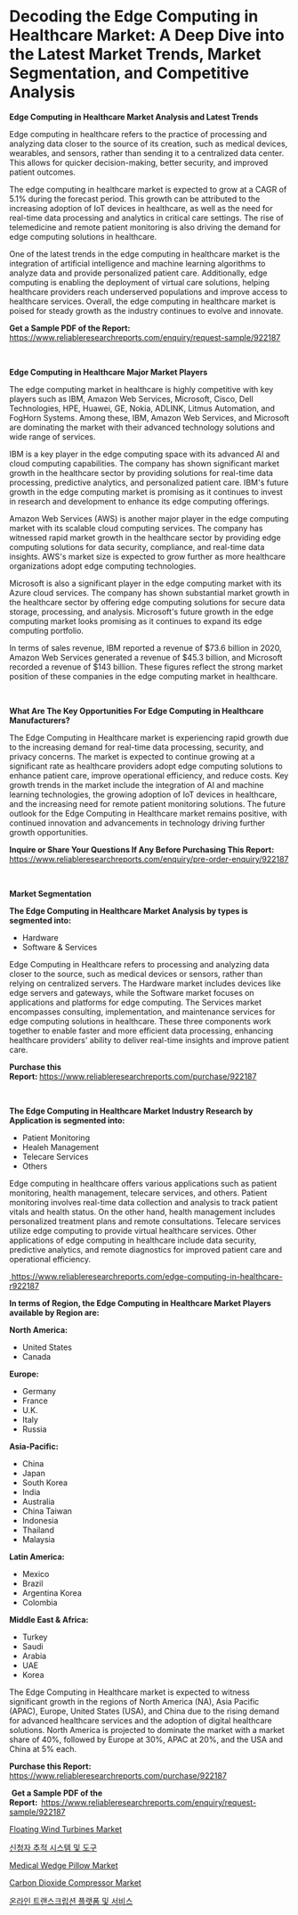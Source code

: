 <p><h1>Decoding the Edge Computing in Healthcare Market: A Deep Dive into the Latest Market Trends, Market Segmentation, and Competitive Analysis</h1></p><p><strong>Edge Computing in Healthcare Market Analysis and Latest Trends</strong></p>
<p><p>Edge computing in healthcare refers to the practice of processing and analyzing data closer to the source of its creation, such as medical devices, wearables, and sensors, rather than sending it to a centralized data center. This allows for quicker decision-making, better security, and improved patient outcomes.</p><p>The edge computing in healthcare market is expected to grow at a CAGR of 5.1% during the forecast period. This growth can be attributed to the increasing adoption of IoT devices in healthcare, as well as the need for real-time data processing and analytics in critical care settings. The rise of telemedicine and remote patient monitoring is also driving the demand for edge computing solutions in healthcare.</p><p>One of the latest trends in the edge computing in healthcare market is the integration of artificial intelligence and machine learning algorithms to analyze data and provide personalized patient care. Additionally, edge computing is enabling the deployment of virtual care solutions, helping healthcare providers reach underserved populations and improve access to healthcare services. Overall, the edge computing in healthcare market is poised for steady growth as the industry continues to evolve and innovate.</p></p>
<p><strong>Get a Sample PDF of the Report:&nbsp;</strong> <a href="https://www.reliableresearchreports.com/enquiry/request-sample/922187">https://www.reliableresearchreports.com/enquiry/request-sample/922187</a></p>
<p>&nbsp;</p>
<p><strong>Edge Computing in Healthcare Major Market Players</strong></p>
<p><p>The edge computing market in healthcare is highly competitive with key players such as IBM, Amazon Web Services, Microsoft, Cisco, Dell Technologies, HPE, Huawei, GE, Nokia, ADLINK, Litmus Automation, and FogHorn Systems. Among these, IBM, Amazon Web Services, and Microsoft are dominating the market with their advanced technology solutions and wide range of services.</p><p>IBM is a key player in the edge computing space with its advanced AI and cloud computing capabilities. The company has shown significant market growth in the healthcare sector by providing solutions for real-time data processing, predictive analytics, and personalized patient care. IBM's future growth in the edge computing market is promising as it continues to invest in research and development to enhance its edge computing offerings.</p><p>Amazon Web Services (AWS) is another major player in the edge computing market with its scalable cloud computing services. The company has witnessed rapid market growth in the healthcare sector by providing edge computing solutions for data security, compliance, and real-time data insights. AWS's market size is expected to grow further as more healthcare organizations adopt edge computing technologies.</p><p>Microsoft is also a significant player in the edge computing market with its Azure cloud services. The company has shown substantial market growth in the healthcare sector by offering edge computing solutions for secure data storage, processing, and analysis. Microsoft's future growth in the edge computing market looks promising as it continues to expand its edge computing portfolio.</p><p>In terms of sales revenue, IBM reported a revenue of $73.6 billion in 2020, Amazon Web Services generated a revenue of $45.3 billion, and Microsoft recorded a revenue of $143 billion. These figures reflect the strong market position of these companies in the edge computing market in healthcare.</p></p>
<p>&nbsp;</p>
<p><strong>What Are The Key Opportunities For Edge Computing in Healthcare Manufacturers?</strong></p>
<p><p>The Edge Computing in Healthcare market is experiencing rapid growth due to the increasing demand for real-time data processing, security, and privacy concerns. The market is expected to continue growing at a significant rate as healthcare providers adopt edge computing solutions to enhance patient care, improve operational efficiency, and reduce costs. Key growth trends in the market include the integration of AI and machine learning technologies, the growing adoption of IoT devices in healthcare, and the increasing need for remote patient monitoring solutions. The future outlook for the Edge Computing in Healthcare market remains positive, with continued innovation and advancements in technology driving further growth opportunities.</p></p>
<p><strong>Inquire or Share Your Questions If Any Before Purchasing This Report:</strong> <a href="https://www.reliableresearchreports.com/enquiry/pre-order-enquiry/922187">https://www.reliableresearchreports.com/enquiry/pre-order-enquiry/922187</a></p>
<p>&nbsp;</p>
<p><strong>Market Segmentation</strong></p>
<p><strong>The Edge Computing in Healthcare Market Analysis by types is segmented into:</strong></p>
<p><ul><li>Hardware</li><li>Software & Services</li></ul></p>
<p><p>Edge Computing in Healthcare refers to processing and analyzing data closer to the source, such as medical devices or sensors, rather than relying on centralized servers. The Hardware market includes devices like edge servers and gateways, while the Software market focuses on applications and platforms for edge computing. The Services market encompasses consulting, implementation, and maintenance services for edge computing solutions in healthcare. These three components work together to enable faster and more efficient data processing, enhancing healthcare providers' ability to deliver real-time insights and improve patient care.</p></p>
<p><strong>Purchase this Report:&nbsp;</strong><a href="https://www.reliableresearchreports.com/purchase/922187">https://www.reliableresearchreports.com/purchase/922187</a></p>
<p>&nbsp;</p>
<p><strong>The Edge Computing in Healthcare Market Industry Research by Application is segmented into:</strong></p>
<p><ul><li>Patient Monitoring</li><li>Healeh Management</li><li>Telecare Services</li><li>Others</li></ul></p>
<p><p>Edge computing in healthcare offers various applications such as patient monitoring, health management, telecare services, and others. Patient monitoring involves real-time data collection and analysis to track patient vitals and health status. On the other hand, health management includes personalized treatment plans and remote consultations. Telecare services utilize edge computing to provide virtual healthcare services. Other applications of edge computing in healthcare include data security, predictive analytics, and remote diagnostics for improved patient care and operational efficiency.</p></p>
<p><a href="https://www.reliableresearchreports.com/edge-computing-in-healthcare-r922187">&nbsp;https://www.reliableresearchreports.com/edge-computing-in-healthcare-r922187</a></p>
<p><strong>In terms of Region, the Edge Computing in Healthcare Market Players available by Region are:</strong></p>
<p>
    <p> <strong> North America: </strong>
        <ul>
            <li>United States</li>
            <li>Canada</li>
        </ul>
        </p> 
    <p> <strong> Europe: </strong>
        <ul>
            <li>Germany</li>
            <li>France</li>
            <li>U.K.</li>
            <li>Italy</li>
            <li>Russia</li>
        </ul>
        </p> 
    <p> <strong> Asia-Pacific: </strong>
        <ul>
            <li>China</li>
            <li>Japan</li>
            <li>South Korea</li>
            <li>India</li>
            <li>Australia</li>
            <li>China Taiwan</li>
            <li>Indonesia</li>
            <li>Thailand</li>
            <li>Malaysia</li>
        </ul>
        </p> 
    <p> <strong> Latin America: </strong>
        <ul>
            <li>Mexico</li>
            <li>Brazil</li>
            <li>Argentina Korea</li>
            <li>Colombia</li>
        </ul>
        </p> 
    <p> <strong> Middle East & Africa: </strong>
        <ul>
            <li>Turkey</li>
            <li>Saudi</li>
            <li>Arabia</li>
            <li>UAE</li>
            <li>Korea</li>
        </ul>
    </p>
    </p>
<p><p>The Edge Computing in Healthcare market is expected to witness significant growth in the regions of North America (NA), Asia Pacific (APAC), Europe, United States (USA), and China due to the rising demand for advanced healthcare services and the adoption of digital healthcare solutions. North America is projected to dominate the market with a market share of 40%, followed by Europe at 30%, APAC at 20%, and the USA and China at 5% each.</p></p>
<p><strong>Purchase this Report: </strong><a href="https://www.reliableresearchreports.com/purchase/922187">https://www.reliableresearchreports.com/purchase/922187</a></p>
<p>&nbsp;<strong>Get a Sample PDF of the Report:&nbsp;&nbsp;</strong><a href="https://www.reliableresearchreports.com/enquiry/request-sample/922187">https://www.reliableresearchreports.com/enquiry/request-sample/922187</a></p>
<p><strong></strong></p>
<p><p><a href="https://medium.com/@eloisadavis25/global-floating-wind-turbines-industry-research-report-competitive-landscape-market-size-d3e0f2e41a63">Floating Wind Turbines Market</a></p><p><a href="https://github.com/berlianaparadilla48/Market-Research-Report-List-2/blob/main/382966281083.md">신청자 추적 시스템 및 도구</a></p><p><a href="https://www.linkedin.com/pulse/global-medical-wedge-pillow-market-focus-application-sxsfe?trackingId=x7YgEg%2F7RYyeKdLPwQw8rQ%3D%3D">Medical Wedge Pillow Market</a></p><p><a href="https://github.com/okotobwrhuteie/Market-Research-Report-List-3/blob/main/carbon-dioxide-compressor-market.md">Carbon Dioxide Compressor Market</a></p><p><a href="https://github.com/dollarearner151/Market-Research-Report-List-2/blob/main/444759281082.md">온라인 트랜스크립션 플랫폼 및 서비스</a></p></p>